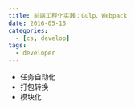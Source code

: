 ```yaml
---
title: 前端工程化实践：Gulp、Webpack
date: 2016-05-15
categories:
  - [cs, develop]
tags:
  - developer
---
```


- 任务自动化
- 打包转换
- 模块化
